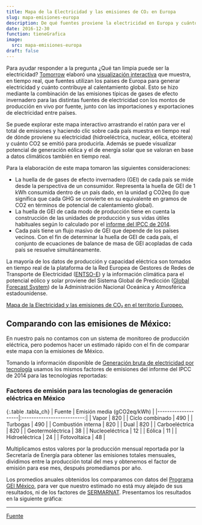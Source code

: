 ```yaml
---
title: Mapa de la Electricidad y las emisiones de CO₂ en Europa
slug: mapa-emisiones-europa
description: De qué fuentes proviene la electricidad en Europa y cuánto CO2 se emitió para producirla. 
date: 2016-12-30
function: tieneGrafica
image:
  src: mapa-emisiones-europa
draft: false
---
```


Para ayudar responder a la pregunta ¿Qué tan limpia puede ser la electricidad? [Tomorrow](http://www.tmrow.co/) elaboró una [visualización interactiva](http://electricitymap.tmrow.co/) que muestra, en tiempo real, que fuentes utilizan los paises de Europa para generar electricidad y cuánto contribuye al calentamiento global. Esto se hizo mediante la combinación de las emisiones típicas de gases de efecto invernadero para las distintas fuentes de electricidad con los montos de producción en vivo por fuente, junto con las importaciones y exportaciones de electricidad entre países.

Se puede explorar este mapa interactivo arrastrando el ratón para ver el total de emisiones y haciendo clic sobre cada país muestra en tiempo real de dónde proviene su electricidad (hidroeléctrica, nuclear, eólica, etcétera) y cuánto CO2 se emitió para producirla. Además se puede visualizar potencial de generación eólica y el de energía solar que se valoran en base a datos climáticos también en tiempo real.

Para la elaboración de este mapa tomaron las siguientes consideraciones:

- La huella de de gases de efecto invernadero (GEI) de cada país se mide desde la perspectiva de un consumidor. Representa la huella de GEI de 1 kWh consumida dentro de un país dado, en la unidad g CO2eq (lo que significa que cada GHG se convierte en su equivalente en gramos de CO2 en términos de potencial de calentamiento global).
- La huella de GEI de cada modo de producción tiene en cuenta la construcción de las unidades de producción y sus vidas útiles habituales según lo calculado por el [informe del IPCC de 2014](https://en.wikipedia.org/wiki/Life-cycle_greenhouse-gas_emissions_of_energy_sources#2014_IPCC.2C_Global_warming_potential_of_selected_electricity_sources).
- Cada país tiene un flujo masivo de GEI que depende de los países vecinos. Con el fin de determinar la huella de GEI de cada país, el conjunto de ecuaciones de balance de masa de GEI acopladas de cada país se resuelve simultáneamente.

La mayoría de los datos de producción y capacidad eléctrica son tomados en tiempo real de la plataforma de la Red Europea de Gestores de Redes de Transporte de Electricidad ([ENTSO-E](https://www.entsoe.eu)) y la información climática para el potencial eólico y solar proviene del Sistema Global de Predicción ([Global Forecast System](http://nomads.ncep.noaa.gov/)) de la Administración Nacional Oceánica y Atmosférica estadounidense.

[Mapa de la Electricidad y las emisiones de CO₂ en el territorio Europeo.](http://electricitymap.tmrow.co/)

## Comparando con las emisiones de México:

En nuestro país no contamos con un sistema de monitoreo de producción eléctrica, pero podemos hacer un estimado rápido con el fin de comparar este mapa con la emisiones de México.

Tomando la información disponible de [Generación bruta de electricidad por tecnología](http://catalogo.datos.gob.mx/dataset/generacion-bruta-de-electricidad-por-tecnologia/resource/6d2893e0-a863-48c0-ad41-6603d8361df7) usamos los mismos factores de emisiones del informe del IPCC de 2014 para las tecnologías reportadas:

### Factores de emisión para las tecnologías de generación eléctrica en México

{:.table .tabla_ch}
| Fuente             | Emisión media (gCO2eq/kWh) |
|--------------------|:--------------------------:|
| Vapor              |             820            |
| Ciclo combinado    |             490            |
| Turbogas           |             490            |
| Combustión interna |             820            |
| Dual               |             820            |
| Carboeléctrica     |             820            |
| Geotermoléctrica   |             38             |
| Nucleoeléctrica    |             12             |
| Eólica             |             11             |
| Hidroeléctrica     |             24             |
| Fotovoltaica       |             48             |

Multiplicamos estos valores por la producción mensual reportada por la Secretaría de Energía para obtener las emisiones totales mensuales, dividimos entre la producción total del mes y obtenemos el factor de emisión para ese mes, después promediamos por año.

Los promedios anuales obtenidos los comparamos con datos del [Programa GEI México](http://www.geimexico.org/factor.html), para ver que nuestro estimado no está muy alejado de sus resultados, ni de los factores de [SERMARNAT](http://www.geimexico.org/image/2015/aviso_factor_de_emision_electrico%202014%20Semarnat.pdf). Presentamos los resultados en la siguiente gráfica:

<div id="bd_002" class="ct-chart ct-double-octave" data-function="002.js"></div>

---

[Fuente](http://www.microsiervos.com/archivo/ecologia/mapa-co2-produccion-electricidad.html)